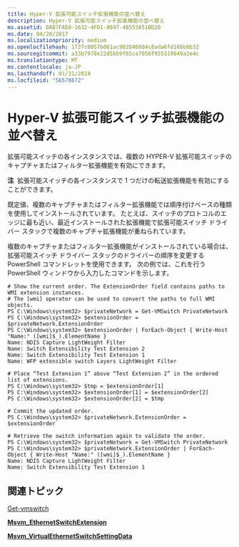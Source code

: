 ```yaml
---
title: Hyper-V 拡張可能スイッチ拡張機能の並べ替え
description: Hyper-V 拡張可能スイッチ拡張機能の並べ替え
ms.assetid: DAB7FAE0-1632-4FD1-8697-48553A51BD20
ms.date: 04/20/2017
ms.localizationpriority: medium
ms.openlocfilehash: 173fc0057b061ac902046084c8ada6fd16bb6b32
ms.sourcegitcommit: a33b7978e22d5bb9f65ca7056f955319049a2e4c
ms.translationtype: MT
ms.contentlocale: ja-JP
ms.lasthandoff: 01/31/2019
ms.locfileid: "56578672"
---
```

# <a name="reordering-hyper-v-extensible-switch-extensions"></a>Hyper-V 拡張可能スイッチ拡張機能の並べ替え


拡張可能スイッチの各インスタンスでは、複数の HYPER-V 拡張可能スイッチのキャプチャまたはフィルター拡張機能を有効にできます。

**注**  拡張可能スイッチの各インスタンスで 1 つだけの転送拡張機能を有効にすることができます。

 

既定値、複数のキャプチャまたはフィルター拡張機能では順序付けベースの種類を使用してインストールされています。 たとえば、スイッチのプロトコルのエッジに最も近い、最近インストールされた拡張機能で拡張可能スイッチ ドライバー スタックで複数のキャプチャ拡張機能が重ねられています。

複数のキャプチャまたはフィルター拡張機能がインストールされている場合は、拡張可能スイッチ ドライバー スタックのドライバーの順序を変更する PowerShell コマンドレットを使用できます。 次の例では、これを行う PowerShell ウィンドウから入力したコマンドを示します。

``` syntax
# Show the current order. The ExtensionOrder field contains paths to WMI extension instances.
# The [wmi] operator can be used to convert the paths to full WMI objects. 
PS C:\Windows\system32> $privateNetwork = Get-VMSwitch PrivateNetwork
PS C:\Windows\system32> $extensionOrder = $privateNetwork.ExtensionOrder
PS C:\Windows\system32> $extensionOrder | ForEach-Object { Write-Host "Name:" ([wmi]$_).ElementName }
Name: NDIS Capture LightWeight Filter
Name: Switch Extensibility Test Extension 2
Name: Switch Extensibility Test Extension 1
Name: WFP extensible switch Layers LightWeight Filter

# Place “Test Extension 1” above “Test Extension 2” in the ordered list of extensions.
PS C:\Windows\system32> $tmp = $extensionOrder[1]
PS C:\Windows\system32> $extensionOrder[1] = $extensionOrder[2]
PS C:\Windows\system32> $extensionOrder[2] = $tmp

# Commit the updated order.
PS C:\Windows\system32> $privateNetwork.ExtensionOrder = $extensionOrder

# Retrieve the switch information again to validate the order.
PS C:\Windows\system32> $privateNetwork = Get-VMSwitch PrivateNetwork
PS C:\Windows\system32> $privateNetwork.ExtensionOrder | ForEach-Object { Write-Host "Name:" ([wmi]$_).ElementName }
Name: NDIS Capture LightWeight Filter
Name: Switch Extensibility Test Extension 1
```

## <a name="related-topics"></a>関連トピック


[Get-vmswitch](https://technet.microsoft.com/library/hh848499.aspx)

[**Msvm\_EthernetSwitchExtension**](https://msdn.microsoft.com/library/hh850139)

[**Msvm\_VirtualEthernetSwitchSettingData**](https://msdn.microsoft.com/library/hh850246)

 

 






